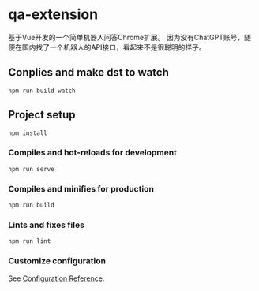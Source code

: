 # qa-extension
基于Vue开发的一个简单机器人问答Chrome扩展。
因为没有ChatGPT账号，随便在国内找了一个机器人的API接口，看起来不是很聪明的样子。

## Conplies and make dst to watch
```
npm run build-watch
```

## Project setup
```
npm install
```

### Compiles and hot-reloads for development
```
npm run serve
```

### Compiles and minifies for production
```
npm run build
```

### Lints and fixes files
```
npm run lint
```

### Customize configuration
See [Configuration Reference](https://cli.vuejs.org/config/).
